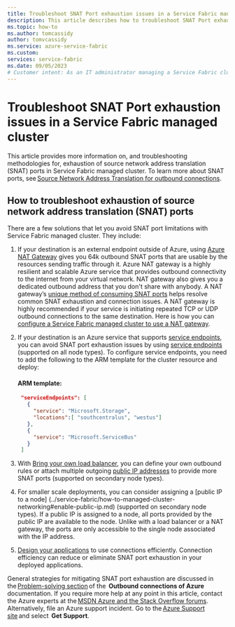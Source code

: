 ```yaml
---
title: Troubleshoot SNAT Port exhaustion issues in a Service Fabric managed cluster 
description: This article describes how to troubleshoot SNAT Port exhaustion issues in a Service Fabric managed cluster. 
ms.topic: how-to
ms.author: tomcassidy
author: tomvcassidy
ms.service: azure-service-fabric
ms.custom:
services: service-fabric
ms.date: 09/05/2023
# Customer intent: As an IT administrator managing a Service Fabric cluster, I want to troubleshoot SNAT port exhaustion issues, so that I can ensure reliable outbound connectivity for my applications and prevent connection failures.
---
```


# Troubleshoot SNAT Port exhaustion issues in a Service Fabric managed cluster

This article provides more information on, and troubleshooting methodologies for, exhaustion of source network address translation (SNAT) ports in Service Fabric managed cluster. To learn more about SNAT ports, see [Source Network Address Translation for outbound connections](/azure/load-balancer/load-balancer-outbound-connections).

## How to troubleshoot exhaustion of source network address translation (SNAT) ports

There are a few solutions that let you avoid SNAT port limitations with Service Fabric managed cluster. They include:

1. If your destination is an external endpoint outside of Azure, using [Azure NAT Gateway](/azure/virtual-network/nat-gateway/nat-overview) gives you 64k outbound SNAT ports that are usable by the resources sending traffic through it. Azure NAT gateway is a highly resilient and scalable Azure service that provides outbound connectivity to the internet from your virtual network. NAT gateway also gives you a dedicated outbound address that you don't share with anybody. A NAT gateway’s [unique method of consuming SNAT ports](/azure/load-balancer/troubleshoot-outbound-connection#deploy-nat-gateway-for-outbound-internet-connectivity) helps resolve common SNAT exhaustion and connection issues. A NAT gateway is highly recommended if your service is initiating repeated TCP or UDP outbound connections to the same destination. Here is how you can [configure a Service Fabric managed cluster to use a NAT gateway](../service-fabric/how-to-managed-cluster-nat-gateway.md).

2. If your destination is an Azure service that supports [service endpoints](/azure/virtual-network/virtual-network-service-endpoints-overview), you can avoid SNAT port exhaustion issues by using [service endpoints](/azure/virtual-network/virtual-network-service-endpoints-overview) (supported on all node types). To configure service endpoints, you need to add the following to the ARM template for the cluster resource and deploy:

  	#### ARM template:
         
   ```JSON
    "serviceEndpoints": [ 
      {
        "service": "Microsoft.Storage",
        "locations":[ "southcentralus", "westus"] 
      },
      {
        "service": "Microsoft.ServiceBus"
      }
    ]
   ```

3. With [Bring your own load balancer](../service-fabric/how-to-managed-cluster-networking.md#bring-your-own-azure-load-balancer), you can define your own outbound rules or attach multiple outgoing [public IP addresses](../service-fabric/how-to-managed-cluster-networking.md#enable-public-ip) to provide more SNAT ports (supported on secondary node types). 

4. For smaller scale deployments, you can consider assigning a [public IP to a node] (../service-fabric/how-to-managed-cluster-networking#enable-public-ip.md) (supported on secondary node types). If a public IP is assigned to a node, all ports provided by the public IP are available to the node. Unlike with a load balancer or a NAT gateway, the ports are only accessible to the single node associated with the IP address. 

5. [Design your applications](/azure/load-balancer/troubleshoot-outbound-connection#design-connection-efficient-applications) to use connections efficiently. Connection efficiency can reduce or eliminate SNAT port exhaustion in your deployed applications. 

General strategies for mitigating SNAT port exhaustion are discussed in the [Problem-solving section](/azure/load-balancer/load-balancer-outbound-connections) of the  **Outbound connections of Azure**  documentation. If you require more help at any point in this article, contact the Azure experts at the [MSDN Azure and the Stack Overflow forums](https://azure.microsoft.com/support/forums/). Alternatively, file an Azure support incident. Go to the [Azure Support site](https://azure.microsoft.com/support/options/) and select  **Get Support**.
